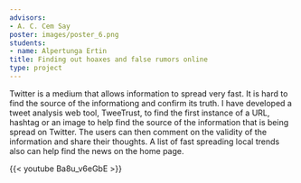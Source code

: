 ```yaml
---
advisors:
- A. C. Cem Say
poster: images/poster_6.png
students:
- name: Alpertunga Ertin
title: Finding out hoaxes and false rumors online
type: project
---
```


Twitter is a medium that allows information to spread very fast. It is hard to find the source of the informationg and confirm its truth. I have developed a tweet analysis web tool, TweeTrust, to find the first instance of a URL, hashtag or an image to help find the source of the information that is being spread on Twitter. The users can then comment on the validity of the information and share their thoughts. A list of fast spreading local trends also can help find the news on the home page.


{{< youtube Ba8u_v6eGbE >}}
